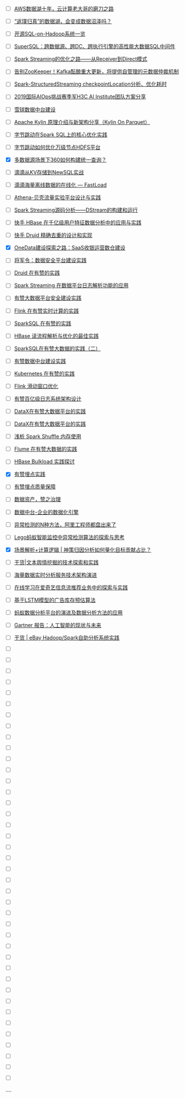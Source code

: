 - [ ] [AWS数据湖十年，云计算老大哥的磨刀之路](https://mp.weixin.qq.com/s/RBwogB7DcyfjMxoTW5isbA)
- [ ] [“返璞归真”的数据湖，会变成数据沼泽吗？](https://mp.weixin.qq.com/s/R-Kp6s1AZltoZQE5GUXRZg)
- [ ] [开源SQL-on-Hadoop系统一览](https://mp.weixin.qq.com/s/fAzm9bdD38ASrycScrXodg)
- [ ] [SuperSQL：跨数据源、跨DC、跨执行引擎的高性能大数据SQL中间件](https://mp.weixin.qq.com/s/ck7roZFZ9_u7fUf8TDH4eA)
- [ ] [Spark Streaming的优化之路——从Receiver到Direct模式](https://mp.weixin.qq.com/s/UPdu4rLmibeRMEEeOEH5Ag)
- [ ] [告别ZooKeeper！Kafka酝酿重大更新，将提供自管理的元数据仲裁机制](https://mp.weixin.qq.com/s/9vwtjQJW93WLcdJ75uZiaw)
- [ ] [Spark-StructuredStreaming checkpointLocation分析、优化耗时](https://mp.weixin.qq.com/s/uHgRbeiqxChKqG7WK3tTaQ)
- [ ] [2019国际AIOps挑战赛季军H3C AI Institute团队方案分享](https://mp.weixin.qq.com/s/51ebU8NOHOraklryIsm0Vg)
- [ ] [雪球数据中台建设](https://mp.weixin.qq.com/s/o2nC7yZSevF4MTwKLV19kw)
- [ ] [Apache Kylin 原理介绍与新架构分享（Kylin On Parquet）](https://mp.weixin.qq.com/s/fpjAnfwFCOIOU0dDqs1Q3g)
- [ ] [字节跳动在Spark SQL上的核心优化实践](https://mp.weixin.qq.com/s/su0sMWG_CBv3hpAIXmmo6Q)
- [ ] [字节跳动如何优化万级节点HDFS平台](https://mp.weixin.qq.com/s/7IOjRU0728yrRL4hTw6Aiw)
- [x] [多数据源场景下360如何构建统一查询？](https://smartsi.blog.csdn.net/article/details/130022737)
- [ ] [滴滴从KV存储到NewSQL实战](https://mp.weixin.qq.com/s/uB-Wfjz94jcTSOghU0XCFw)
- [ ] [滴滴海量离线数据的在线化 — FastLoad](https://mp.weixin.qq.com/s/MjjeItlI_EGrCj5RG3Yf5w)
- [ ] [Athena-贝壳流量实验平台设计与实践](https://mp.weixin.qq.com/s/1OoZhDjwRWfMxHzLazUr0w)
- [ ] [Spark Streaming源码分析——DStream的构建和运行](https://mp.weixin.qq.com/s/rkzIo8sweI2UOOnmOj6SQQ)
- [ ] [快手 HBase 在千亿级用户特征数据分析中的应用与实践](https://mp.weixin.qq.com/s/xWNSI9jZVIYaGxdBsSB8gw)
- [ ] [快手 Druid 精确去重的设计和实现](https://mp.weixin.qq.com/s/jDW1sordtki-O5-tsVE94g)
- [x] [OneData建设探索之路：SaaS收银运营数仓建设](https://mp.weixin.qq.com/s/MyzhP-HGwNnjHeRjQk8fqQ)
- [ ] [将军令：数据安全平台建设实践](https://mp.weixin.qq.com/s/hk8I_93fyS5NWholu6v8_Q)
- [ ] [Druid 在有赞的实践](https://mp.weixin.qq.com/s/-myjToDb_irAFxSkTmHRTg)
- [ ] [Spark Streaming 在数据平台日志解析功能的应用](https://mp.weixin.qq.com/s/bGXhC9hvDj4lzK7wYYHGDg)
- [ ] [有赞大数据平台安全建设实践](https://mp.weixin.qq.com/s/4G_OvlD_5uYr0o2m-qPW-Q)
- [ ] [Flink 在有赞实时计算的实践](https://mp.weixin.qq.com/s/3CKCjQk5ebl3p3rFxXlp9w)
- [ ] [SparkSQL 在有赞的实践](https://mp.weixin.qq.com/s/Gs67ZUjlpgmo5WednjJ3lQ)
- [ ] [HBase 读流程解析与优化的最佳实践](https://mp.weixin.qq.com/s/cj-HJNfZ2O7kCAFNL4l7Eg)
- [ ] [SparkSQL在有赞大数据的实践（二）](https://mp.weixin.qq.com/s/r9S93ZHWzQLPlN_ixqHAVQ)
- [ ] [有赞数据中台建设实践](https://mp.weixin.qq.com/s/H1-BcHeTMix6LG8GMUFraw)
- [ ] [Kubernetes 在有赞的实践](https://mp.weixin.qq.com/s/cyMeoyC0NOb0xdy0A40cbg)
- [ ] [Flink 滑动窗口优化](https://mp.weixin.qq.com/s/jBvNM_qMtzuPOTYnI00EJw)
- [ ] [有赞百亿级日志系统架构设计](https://mp.weixin.qq.com/s/w1LbjU0qlVwPIgxaWMqS6w)
- [ ] [DataX在有赞大数据平台的实践](https://mp.weixin.qq.com/s/jHsuDhfFBrw7jr3h83rT9w)
- [ ] [DataX在有赞大数据平台的实践](https://mp.weixin.qq.com/s/GByYrS6kGn1P4n3UVK642g)
- [ ] [浅析 Spark Shuffle 内存使用](https://mp.weixin.qq.com/s/QGlZTUWdst5I_aA7NBJjoA)
- [ ] [Flume 在有赞大数据的实践](https://mp.weixin.qq.com/s/gd0KMAt7z0WbrJL0RkMEtA)
- [ ] [HBase Bulkload 实践探讨](https://mp.weixin.qq.com/s/SX0H3Gm8e5mgW2ei3AtEGA)
- [x] [有赞埋点实践](https://smartsi.blog.csdn.net/article/details/127595217)
- [ ] [有赞埋点质量保障](https://mp.weixin.qq.com/s/U1EN7g-GHmAPxJelZd_nFQ)
- [ ] [数据资产，赞之治理](https://mp.weixin.qq.com/s/eeCMg1A1pC67GGc8XNTRjw)
- [ ] [数据中台-企业的数据化引擎](https://mp.weixin.qq.com/s/F9GghH9B0mKNpgXv-8vGrw)
- [ ] [异常检测的N种方法，阿里工程师都盘出来了](https://mp.weixin.qq.com/s/w7SbAHxZsmHqFtTG8ZAXNg)
- [ ] [Lego蚂蚁智能监控中异常检测算法的探索与思考](https://mp.weixin.qq.com/s/hHB5sqPjSGYO9PtIAyrtuw)
- [x] [场景解析+计算逻辑 | 神策归因分析如何量化目标贡献占比？](https://smartsi.blog.csdn.net/article/details/133962193)
- [ ] [干货|文本舆情挖掘的技术探索和实践](https://mp.weixin.qq.com/s/a0UPZCOSBKxq48gL-BZReg)
- [ ] [​海量数据实时分析服务技术架构演进](https://mp.weixin.qq.com/s/D6x30fNH3UVXbPLm7aGO1w)
- [ ] [在线学习在爱奇艺信息流推荐业务中的探索与实践](https://mp.weixin.qq.com/s/aQOcnWV2L_VY3ChrSXXxWA)
- [ ] [基于LSTM模型的广告库存预估算法](https://mp.weixin.qq.com/s/Ni42SEukRBGDUHu_bh3Lig)
- [ ] [蚂蚁数据分析平台的演进及数据分析方法的应用](https://mp.weixin.qq.com/s/ZH5e-ZW1mLnAEelL76wxuA)
- [ ] [Gartner 报告：人工智能的现状与未来](https://mp.weixin.qq.com/s/ye10015sk9lnge7CauWA1Q)
- [ ] [干货 | eBay Hadoop/Spark自助分析系统实践](https://mp.weixin.qq.com/s/nitBi7cvQZCnCv0RMFZnNw)
- [ ] []()
- [ ] []()
- [ ] []()
- [ ] []()
- [ ] []()
- [ ] []()
- [ ] []()
- [ ] []()
- [ ] []()
- [ ] []()
- [ ] []()
- [ ] []()
- [ ] []()
- [ ] []()
- [ ] []()
- [ ] []()
- [ ] []()
- [ ] []()
- [ ] []()
- [ ] []()
- [ ] []()
- [ ] []()
- [ ] []()
- [ ] []()
- [ ] []()
- [ ] []()
- [ ] []()
- [ ] []()
- [ ] []()
- [ ] []()
- [ ] []()
- [ ] []()
- [ ] []()
- [ ] []()
- [ ] []()
- [ ] []()
- [ ] []()
- [ ] []()
- [ ] []()
- [ ] []()


....
